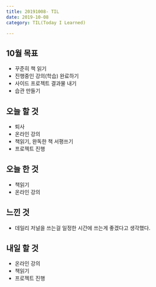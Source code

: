 ```yaml
---
title: 20191008- TIL
date: 2019-10-08
category: TIL(Today I Learned)

---
```


## 10월 목표

- 꾸준히 책 읽기
- 진행중인 강의(학습) 완료하기
- 사이드 프로젝트 결과물 내기
- 습관 만들기

## 오늘 할 것

- 퇴사
- 온라인 강의
- 책읽기, 완독한 책 서평쓰기
- 프로젝트 진행


## 오늘 한 것

- 책읽기
- 온라인 강의

## 느낀 것
- 데일리 저널을 쓰는걸 일정한 시간에 쓰는게 좋겠다고 생각했다.

## 내일 할 것
  
- 온라인 강의
- 책읽기
- 프로젝트 진행